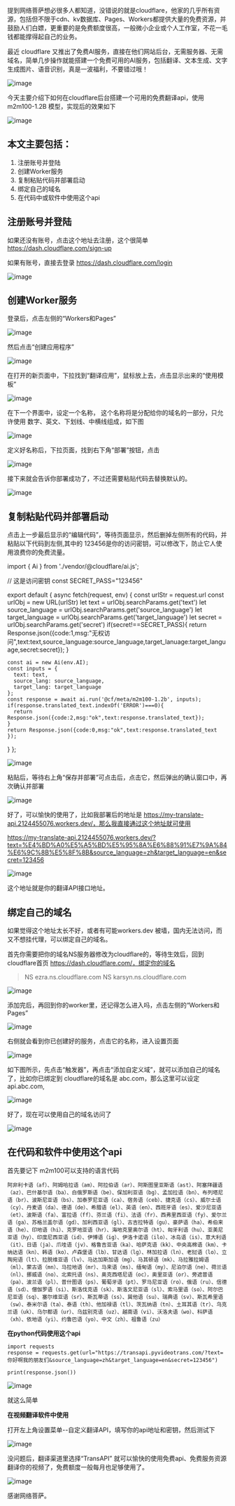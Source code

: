 提到网络菩萨想必很多人都知道，没错说的就是cloudflare，他家的几乎所有资源，包括但不限于cdn、kv数据库、Pages、Workers都提供大量的免费资源，并鼓励人们白嫖，更重要的是免费额度很高，一般微小企业或个人工作室，不花一毛钱都能撑得起自己的业务。

最近 cloudflare 又推出了免费AI服务，直接在他们网站后台，无需服务器、无需域名，简单几步操作就能搭建一个免费可用的AI服务，包括翻译、文本生成、文字生成图片、语音识别，真是一波福利，不要错过哦！

![image](https://github.com/jianchang512/translate-api/assets/3378335/71992dce-fc57-45e7-91dc-e97c4c7bfc47)


今天主要介绍下如何在cloudflare后台搭建一个可用的免费翻译api，使用 m2m100-1.2B 模型，实现后的效果如下

![image](https://github.com/jianchang512/translate-api/assets/3378335/37a49f22-b254-44f2-b73d-1d2c843fc16e)


## 本文主要包括：

1. 注册账号并登陆
2. 创建Worker服务
3. 复制粘贴代码并部署启动
4. 绑定自己的域名
5. 在代码中或软件中使用这个api

 
## 注册账号并登陆


如果还没有账号，点击这个地址去注册，这个很简单 https://dash.cloudflare.com/sign-up

如果有账号，直接去登录 https://dash.cloudflare.com/login

![image](https://github.com/jianchang512/translate-api/assets/3378335/4bb6d2dc-07d8-4ce3-99ff-a3ae5748c357)


## 创建Worker服务

登录后，点击左侧的“Workers和Pages”

![image](https://github.com/jianchang512/translate-api/assets/3378335/3fc15875-e83f-44e1-b7a0-6393098889ba)


然后点击“创建应用程序”

![image](https://github.com/jianchang512/translate-api/assets/3378335/e6ccc2d7-3a25-469a-919b-e2310e5b403c)


在打开的新页面中，下拉找到“翻译应用”，鼠标放上去，点击显示出来的“使用模板”

![image](https://github.com/jianchang512/translate-api/assets/3378335/cf76b6e4-d52c-4440-a190-811e6e6d113d)


在下一个界面中，设定一个名称， 这个名称将是分配给你的域名的一部分，只允许使用 数字、英文、下划线、中横线组成，如下图

![image](https://github.com/jianchang512/translate-api/assets/3378335/7dee3a69-8fe1-41a8-a755-3d193790de52)


定义好名称后，下拉页面，找到右下角“部署”按钮，点击

![image](https://github.com/jianchang512/translate-api/assets/3378335/464a1644-26e4-4521-9edf-309d0954118e)


接下来就会告诉你部署成功了，不过还需要粘贴代码去替换默认的。

![image](https://github.com/jianchang512/translate-api/assets/3378335/66590225-fc0f-42cc-8af6-1f8996d158fa)


## 复制粘贴代码并部署启动

点击上一步最后显示的“编辑代码”，等待页面显示，然后删掉左侧所有的代码，并粘贴以下代码到左侧,其中的 123456是你的访问密钥，可以修改下，防止它人使用浪费你的免费流量。

import { Ai } from './vendor/@cloudflare/ai.js';

// 这是访问密钥
const SECRET_PASS="123456"

export default {
  async fetch(request, env) {
    const urlStr = request.url
    const urlObj = new URL(urlStr)
    let text =  urlObj.searchParams.get('text')
    let source_language = urlObj.searchParams.get('source_language')
    let target_language = urlObj.searchParams.get('target_language')
    let secret = urlObj.searchParams.get('secret')
    if(secret!==SECRET_PASS){
      return Response.json({code:1,msg:"无权访问",text:text,source_language:source_language,target_lanuage:target_language,secret:secret});
    }

    const ai = new Ai(env.AI);
    const inputs = {
      text: text,
      source_lang: source_language,
      target_lang: target_language
    };
    const response = await ai.run('@cf/meta/m2m100-1.2b', inputs);
    if(response.translated_text.indexOf('ERROR')===0){
      return Response.json({code:2,msg:"ok",text:response.translated_text});
    }
    return Response.json({code:0,msg:"ok",text:response.translated_text });
  }
};

![image](https://github.com/jianchang512/translate-api/assets/3378335/193c18e4-98ef-419d-8cc9-868106a227f7)


粘贴后，等待右上角“保存并部署”可点击后，点击它，然后弹出的确认窗口中，再次确认并部署

![image](https://github.com/jianchang512/translate-api/assets/3378335/0c008725-cfbc-450d-8b94-c04939d1c5b8)


好了，可以愉快的使用了，比如我部署后的地址是 https://my-translate-api.2124455076.workers.dev/，那么我直接通过这个地址就可使用

https://my-translate-api.2124455076.workers.dev/?text=%E4%BD%A0%E5%A5%BD%E5%95%8A%E6%88%91%E7%9A%84%E6%9C%8B%E5%8F%8B&source_language=zh&target_language=en&secret=123456

![image](https://github.com/jianchang512/translate-api/assets/3378335/4a4b97ae-cb31-4aa5-b74e-59bd5dc49a14)


这个地址就是你的翻译API接口地址。

## 绑定自己的域名

如果觉得这个地址太长不好，或者有可能workers.dev 被墙，国内无法访问，而又不想挂代理，可以绑定自己的域名。

首先你需要把你的域名NS服务器修改为cloudflare的，等待生效后，回到cloudflare首页 https://dash.cloudflare.com/，绑定你的域名

> 
> NS	ezra.ns.cloudflare.com
> NS	karsyn.ns.cloudflare.com
>

![image](https://github.com/jianchang512/translate-api/assets/3378335/8dcc389a-c4d4-4758-8f5a-2dd279edd41a)


添加完后，再回到你的worker里，还记得怎么进入吗，点击左侧的“Workers和Pages”

![image](https://github.com/jianchang512/translate-api/assets/3378335/869396f1-6d07-4c7a-8f00-507c643ea3d4)


右侧就会看到你已创建好的服务，点击它的名称，进入设置页面

![image](https://github.com/jianchang512/translate-api/assets/3378335/5ba7039e-45da-411c-9f2e-3a19bac48846)


如下图所示，先点击“触发器”，再点击“添加自定义域”，就可以添加自己的域名了，比如你已绑定到 cloudflare的域名是 abc.com，那么这里可以设定 api.abc.com,

![image](https://github.com/jianchang512/translate-api/assets/3378335/cf330afe-7409-4c6d-ad97-b3a6d174e4ee)


好了，现在可以使用自己的域名访问了

![image](https://github.com/jianchang512/translate-api/assets/3378335/903b81b1-5730-4e32-a534-606c9cb0c293)


## 在代码和软件中使用这个api

首先要记下 m2m100可以支持的语言代码

```
阿非利卡语（af）、阿姆哈拉语（am）、阿拉伯语（ar）、阿斯图里亚斯语（ast）、阿塞拜疆语（az）、巴什基尔语（ba）、白俄罗斯语（be）、保加利亚语（bg）、孟加拉语（bn）、布列塔尼语（br）、波斯尼亚语（bs）、加泰罗尼亚语（ca）、宿务语（ceb）、捷克语（cs）、威尔士语（cy）、丹麦语（da）、德语（de）、希腊语（el）、英语（en）、西班牙语（es）、爱沙尼亚语（et）、波斯语（fa）、富拉语（ff）、芬兰语（fi）、法语（fr）、西弗里西亚语（fy）、爱尔兰语（ga）、苏格兰盖尔语（gd）、加利西亚语（gl）、古吉拉特语（gu）、豪萨语（ha）、希伯来语（he）、印地语（hi）、克罗地亚语（hr）、海地克里奥尔语（ht）、匈牙利语（hu）、亚美尼亚语（hy）、印度尼西亚语（id）、伊博语（ig）、伊洛卡诺语（ilo）、冰岛语（is）、意大利语（it）、日语（ja）、爪哇语（jv）、格鲁吉亚语（ka）、哈萨克语（kk）、中央高棉语（km）、卡纳达语（kn）、韩语（ko）、卢森堡语（lb）、甘达语（lg）、林加拉语（ln）、老挝语（lo）、立陶宛语（lt）、拉脱维亚语（lv）、马达加斯加语（mg）、马其顿语（mk）、马拉雅拉姆语（ml）、蒙古语（mn）、马拉地语（mr）、马来语（ms）、缅甸语（my）、尼泊尔语（ne）、荷兰语（nl）、挪威语（no）、北索托语（ns）、奥克西塔尼语（oc），奥里亚语（or）、旁遮普语（pa）、波兰语（pl）、普什图语（ps）、葡萄牙语（pt）、罗马尼亚语（ro）、俄语（ru）、信德语（sd）、僧伽罗语（si）、斯洛伐克语（sk）、斯洛文尼亚语（sl）、索马里语（so）、阿尔巴尼亚语（sq）、塞尔维亚语（sr）、斯瓦蒂语（ss）、巽他语（su）、瑞典语（sv）、斯瓦希里语（sw）、泰米尔语（ta）、泰语（th）、他加禄语（tl）、茨瓦纳语（tn）、土耳其语（tr）、乌克兰语（uk）、乌尔都语（ur）、乌兹别克语（uz）、越南语（vi）、沃洛夫语（wo）、科萨语（xh）、依地语（yi）、约鲁巴语（yo）、中文（zh）、祖鲁语（zu）

```

**在python代码使用这个api**

```
import requests
response = requests.get(url="https://transapi.pyvideotrans.com/?text=你好啊我的朋友们&source_language=zh&target_language=en&secret=123456")

print(response.json())

```

![image](https://github.com/jianchang512/translate-api/assets/3378335/090d60ec-81d2-4e43-8eb2-50ab39fdbe98)


就这么简单

**在视频翻译软件中使用**

打开左上角设置菜单--自定义翻译API，填写你的api地址和密钥，然后测试下

![image](https://github.com/jianchang512/translate-api/assets/3378335/ba602b3d-19ce-4ee1-b6b2-2270e3a15bc3)


没问题后，翻译渠道里选择“TransAPI” 就可以愉快的使用免费api、免费服务资源翻译你的视频了，免费额度一般每月也足够使用了。

![image](https://github.com/jianchang512/translate-api/assets/3378335/2579a904-4098-4be1-87ee-967d1356155f)


感谢网络菩萨。
